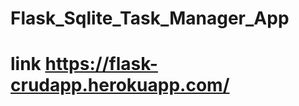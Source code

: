 # Flask_Sqlite_Task_Manager_App

# link <a href = "https://flask-crudapp.herokuapp.com/">https://flask-crudapp.herokuapp.com/</a>
